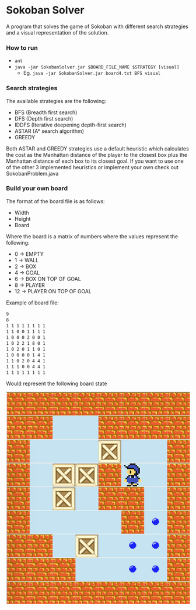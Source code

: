 # Sokoban Solver

A program that solves the game of Sokoban with different search strategies and a visual representation of the solution.

### How to run

- `ant`
- `java -jar SokobanSolver.jar $BOARD_FILE_NAME $STRATEGY [visual]`
    - Eg. `java -jar SokobanSolver.jar board4.txt BFS visual`

### Search strategies
The available strategies are the following:
- BFS (Breadth first search)
- DFS (Depth first search)
- IDDFS (Iterative deepening depth-first search)
- ASTAR (A* search algorithm)
- GREEDY

Both ASTAR and GREEDY strategies use a default heuristic which calculates the cost as the Manhattan distance of the player to the closest box plus the Manhattan distance of each box to its closest goal.
If you want to use one of the other 3 implemented heuristics or implement your own check out SokobanProblem.java


### Build your own board
The format of the board file is as follows:
- Width
- Height
- Board

Where the board is a matrix of numbers where the values represent the following:
- 0	-> EMPTY
- 1 -> WALL
- 2	-> BOX
- 4	-> GOAL
- 6	-> BOX ON TOP OF GOAL
- 8	-> PLAYER
- 12    -> PLAYER ON TOP OF GOAL

Example of board file:
```
9
8
1 1 1 1 1 1 1 1
1 1 0 0 1 1 1 1
1 0 0 0 2 0 0 1
1 0 2 2 1 8 0 1
1 0 2 0 1 1 0 1
1 0 0 0 0 1 4 1
1 1 0 2 0 4 4 1
1 1 1 0 0 4 4 1
1 1 1 1 1 1 1 1
```


Would represent the following board state


![board4](readMeExample.png "Example board")
